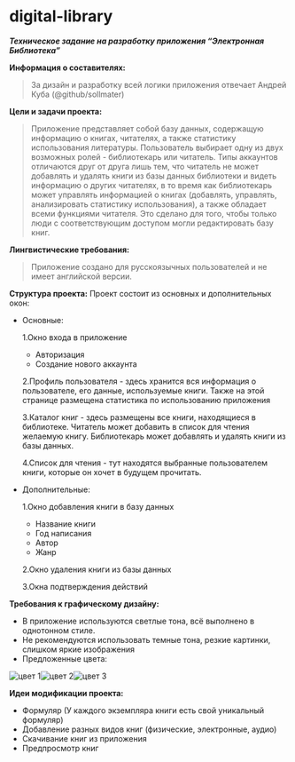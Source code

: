 # digital-library
**_Техническое задание на разработку приложения “Электронная Библиотека”_**

**Информация о составителях:** 
> За дизайн и разработку всей логики приложения отвечает Андрей Куба (@github/sollmater)

**Цели и задачи проекта:**
> Приложение представляет собой базу данных, содержащую информацию о книгах, читателях, а также статистику использования литературы. Пользователь выбирает одну из двух возможных ролей - библиотекарь или читатель. Типы аккаунтов отличаются друг от друга лишь тем, что читатель не может добавлять и удалять книги из базы данных библиотеки и видеть информацию о других читателях, в то время как библиотекарь может управлять информацией о книгах (добавлять, управлять, анализировать статистику использования), а также обладает всеми функциями читателя. Это сделано для того, чтобы только люди с соответствующим доступом могли редактировать базу книг.

**Лингвистические требования:**
> Приложение создано для русскоязычных пользователей и не имеет английской версии.

**Структура проекта:**
Проект состоит из основных и дополнительных окон:
- Основные:

	1.Окно входа в приложение
	- Авторизация
	- Создание нового аккаунта
	
	2.Профиль пользователя - здесь хранится вся информация о пользователе, его данные, используемые книги. Также на этой странице размещена статистика по использованию приложения

	3.Каталог книг - здесь размещены все книги, находящиеся в библиотеке. Читатель может добавить в список для чтения желаемую книгу. Библиотекарь может добавлять и удалять книги из базы данных.

	4.Список для чтения - тут находятся выбранные пользователем книги, которые он хочет в будущем прочитать.
- Дополнительные:

	1.Окно добавления книги в базу данных
	- Название книги
	- Год написания
	- Автор
	- Жанр
	
	2.Окно удаления книги из базы данных
	
	3.Окна подтверждения действий

**Требования к графическому дизайну:**
- В приложение используются светлые тона, всё выполнено в однотонном стиле.
- Не рекомендуются использовать темные тона, резкие картинки, слишком яркие изображения
- Предложенные цвета:

![цвет 1](https://user-images.githubusercontent.com/85509631/138584457-b9bffbd5-686d-4d7f-bad9-6a7bce2385c8.png)![цвет 2](https://user-images.githubusercontent.com/85509631/138584573-39712de0-b6f7-4d9f-86c6-a62a0a6cc9e0.png)![цвет 3](https://user-images.githubusercontent.com/85509631/138584606-7f3927a2-48d3-4fed-9bec-7c018dac9c56.png)
	
**Идеи модификации проекта:**
- Формуляр (У каждого экземпляра книги есть свой уникальный формуляр)
- Добавление разных видов книг (физические, электронные, аудио)
- Скачивание книг из приложения
- Предпросмотр книг

